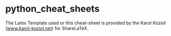 # python_cheat_sheets

The Latex Template used or this cheat-sheet is provided by the  Karol Kozioł (www.karol-koziol.net) for ShareLaTeX.
